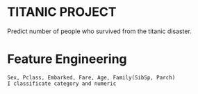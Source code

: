 # TITANIC PROJECT
Predict number of people who survived from the titanic disaster.

# Feature Engineering
    Sex, Pclass, Embarked, Fare, Age, Family(SibSp, Parch)
    I classificate category and numeric

